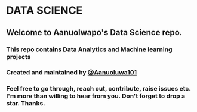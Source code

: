 # DATA SCIENCE
## Welcome to Aanuolwapo's Data Science repo. <br>
### This repo contains Data Analytics and Machine learning projects <br>
### Created and maintained by __[@Aanuoluwa101](https://www.github.com/Aanuoluwa101)__ <br>
### Feel free to go through, reach out, contribute, raise issues etc. I'm more than willing to hear from you. Don't forget to drop a star. Thanks. 
